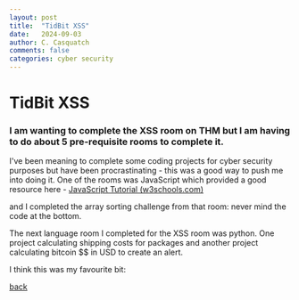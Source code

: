 ```yaml
---
layout: post
title:  "TidBit XSS"
date:   2024-09-03
author: C. Casquatch
comments: false
categories: cyber security
---
```


# TidBit XSS

### I am wanting to complete the XSS room on THM but I am having to do about 5 pre-requisite rooms to complete it. 

I've been meaning to complete some coding projects for cyber security purposes but have been procrastinating - this was a good way to push me into doing it. One of the rooms was JavaScript which provided a good resource here - [JavaScript Tutorial (w3schools.com)](https://www.w3schools.com/js/default.asp)

and I completed the array sorting challenge from that room:
never mind the code at the bottom.
 
The next language room I completed for the XSS room was python. 
One project calculating shipping costs for packages and another project calculating bitcoin $$ in USD to create an alert. 
 
I think this was my favourite bit:


[back](./_posts/TidBitMain.html)
